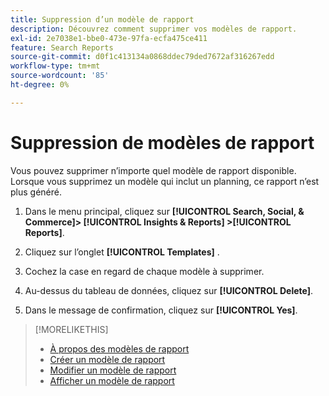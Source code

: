 ```yaml
---
title: Suppression d’un modèle de rapport
description: Découvrez comment supprimer vos modèles de rapport.
exl-id: 2e7038e1-bbe0-473e-97fa-ecfa475ce411
feature: Search Reports
source-git-commit: d0f1c413134a0868ddec79ded7672af316267edd
workflow-type: tm+mt
source-wordcount: '85'
ht-degree: 0%

---
```


# Suppression de modèles de rapport

Vous pouvez supprimer n’importe quel modèle de rapport disponible. Lorsque vous supprimez un modèle qui inclut un planning, ce rapport n’est plus généré.

1. Dans le menu principal, cliquez sur **[!UICONTROL Search, Social, & Commerce]> [!UICONTROL Insights & Reports] >[!UICONTROL Reports]**.

1. Cliquez sur l’onglet **[!UICONTROL Templates]** .

1. Cochez la case en regard de chaque modèle à supprimer.

1. Au-dessus du tableau de données, cliquez sur **[!UICONTROL Delete]**.

1. Dans le message de confirmation, cliquez sur **[!UICONTROL Yes]**.

>[!MORELIKETHIS]
>
>* [À propos des modèles de rapport](template-about.md)
>* [Créer un modèle de rapport](template-create.md)
>* [Modifier un modèle de rapport](template-edit.md)
>* [Afficher un modèle de rapport](template-view.md)
